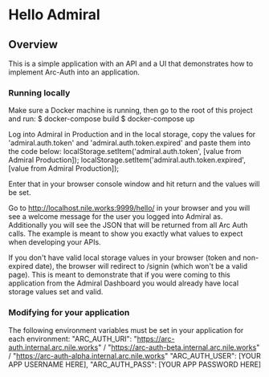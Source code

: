 # Hello Admiral

## Overview
This is a simple application with an API and a UI that demonstrates how to implement Arc-Auth into an application.

### Running locally
Make sure a Docker machine is running, then go to the root of this project and run:
$ docker-compose build
$ docker-compose up

Log into Admiral in Production and in the local storage, copy the values for 'admiral.auth.token' and 'admiral.auth.token.expired' and paste them into the code below:
localStorage.setItem('admiral.auth.token', [value from Admiral Production]);
localStorage.setItem('admiral.auth.token.expired', [value from Admiral Production]);

Enter that in your browser console window and hit return and the values will be set.

Go to http://localhost.nile.works:9999/hello/ in your browser and you will see a welcome message for the user you logged into Admiral as. Additionally you will see the JSON that will be returned from all Arc Auth calls. The example is meant to show you exactly what values to expect when developing your APIs.

If you don't have valid local storage values in your browser (token and non-expired date), the browser will redirect to /signin (which won't be a valid page). This is meant to demonstrate that if you were coming to this application from the Admiral Dashboard you would already have local storage values set and valid.

### Modifying for your application
The following environment variables must be set in your application for each environment:
	"ARC_AUTH_URI": "https://arc-auth.internal.arc.nile.works" / "https://arc-auth-beta.internal.arc.nile.works" / "https://arc-auth-alpha.internal.arc.nile.works"
    "ARC_AUTH_USER": [YOUR APP USERNAME HERE],
    "ARC_AUTH_PASS": [YOUR APP PASSWORD HERE]

